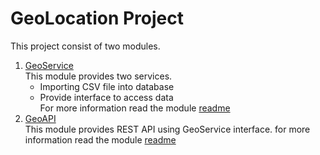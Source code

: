 # GeoLocation Project

This project consist of two modules.
1. [GeoService](https://github.com/mahmood8664/findhotel-geo/tree/master/geo-service)
   <br/>This module provides two services.
    * Importing CSV file into database
    * Provide interface to access data
   <br/>For more information read the module [readme](https://github.com/mahmood8664/findhotel-geo/blob/master/geo-service/readme.md)
2. [GeoAPI](https://github.com/mahmood8664/findhotel-geo/tree/master/geo-api)
   <br/>This module provides REST API using GeoService interface. for more 
   information read the module [readme](https://github.com/mahmood8664/findhotel-geo/blob/master/geo-api/readme.md)
   
